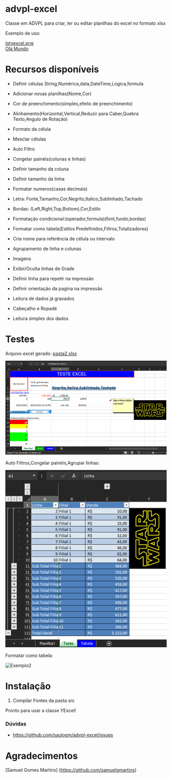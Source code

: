 # advpl-excel
Classe em ADVPL para criar, ler ou editar planilhas do excel no formato xlsx

Exemplo de uso:

[tstyexcel.prw](exemplo/tstyexcel.prw)<br>
[Olá Mundo](https://github.com/saulogm/advpl-excel/wiki/Ol%C3%A1-Mundo)

# Recursos disponíveis
* Definir células String,Numérica,data,DateTime,Logica,formula
* Adicionar novas planilhas(Nome,Cor)
* Cor de preenchimento(simples,efeito de preenchimento)
* Alinhamento(Horizontal,Vertical,Reduzir para Caber,Quebra Texto,Angulo de Rotação)
* Formato da célula
* Mesclar células
* Auto Filtro
* Congelar painéis(colunas e linhas)
* Definir tamanho da coluna
* Definir tamanho da linha
* Formatar numeros(casas decimais)
* Letra: Fonte,Tamanho,Cor,Negrito,Italico,Sublinhado,Tachado
* Bordas: (Left,Right,Top,Bottom),Cor,Estilo
* Formatação condicional:(operador,formula)(font,fundo,bordas)
* Formatar como tabela(Estilos Predefinidos,Filtros,Totalizadores)
* Cria nome para referência de célula ou intervalo
* Agrupamento de linha e colunas
* Imagens
* Exibir/Oculta linhas de Grade
* Definir linha para repetir na impressão
* Definir orientação da pagina na impressão
* Leitura de dados já gravados
* Cabeçalho e Ropadé

* Leitura simples dos dados

# Testes
Arquivo excel gerado: [pasta2.xlsx](exemplo/pasta2.xlsx)

![Exemplo1](/exemplo/excel1.png)

Auto Filtros,Congelar painéis,Agrupar linhas:

![Exemplo2](/exemplo/excel2.png)

Formatar como tabela:

![Exemplo2](/exemplo/excel3.png)

# Instalação
1. Compilar Fontes da pasta src

Pronto para usar a classe YExcel!

### Dúvidas
- https://github.com/saulogm/advpl-excel/issues

# Agradecimentos
[Samuel Gomes Martins] (https://github.com/samuelgmartins)
